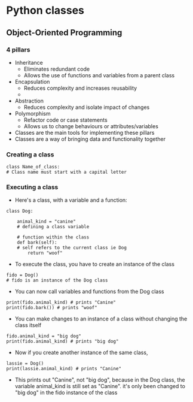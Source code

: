 # Python classes
## Object-Oriented Programming
### 4 pillars
- Inheritance 
    - Eliminates redundant code
    - Allows the use of functions and variables from a parent class
- Encapsulation 
    - Reduces complexity and increases reusability
    - 
- Abstraction 
    - Reduces complexity and isolate impact of changes
- Polymorphism 
    - Refactor code or case statements
    - Allows us to change behaviours or attributes/variables
- Classes are the main tools for implementing these pillars
- Classes are a way of bringing data and functionality together
### Creating a class
````
class Name_of_class:
# Class name must start with a capital letter
````
### Executing a class
- Here's a class, with a variable and a function:
````
class Dog:

    animal_kind = "canine"
    # defining a class variable

    # function within the class
    def bark(self):
    # self refers to the current class ie Dog
        return "woof"
````
- To execute the class, you have to create an instance of the class
```
fido = Dog()
# fido is an instance of the Dog class
```
- You can now call variables and functions from the Dog class
```
print(fido.animal_kind) # prints "Canine"
print(fido.bark()) # prints "woof"
```
- You can make changes to an instance of a class without changing the class itself
```
fido.animal_kind = "big dog"
print(fido.animal_kind) # prints "big dog"
```
- Now if you create another instance of the same class,
```
lassie = Dog()
print(lassie.animal_kind) # prints "Canine"
```
- This prints out "Canine", not "big dog", because in the Dog class, the variable animal_kind is still set as "Canine". it's only been changed to "big dog" in the fido instance of the class

